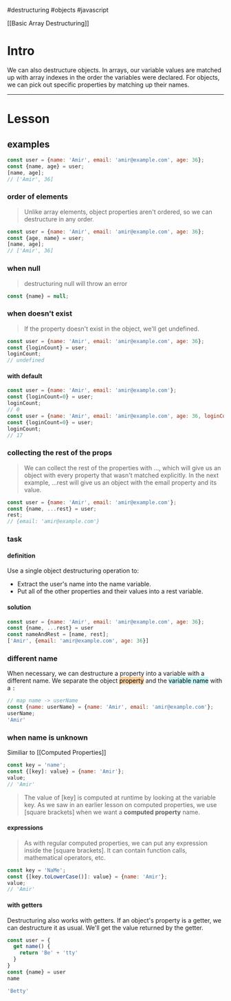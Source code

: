 #destructuring
#objects 
#javascript 

[[Basic Array Destructuring]]

# Intro
We can also destructure objects. In arrays, our variable values are matched up with array indexes in the order the variables were declared. For objects, we can pick out specific properties by matching up their names.

---
# Lesson

## examples

```js
const user = {name: 'Amir', email: 'amir@example.com', age: 36};
const {name, age} = user;
[name, age];
// ['Amir', 36]
```

### order of elements

> Unlike array elements, object properties aren't ordered, so we can destructure in any order.
```js
const user = {name: 'Amir', email: 'amir@example.com', age: 36};
const {age, name} = user;
[name, age];
// ['Amir', 36]
```

### when null
> destructuring null will throw an error

```js
const {name} = null;
```

### when doesn't exist
> If the property doesn't exist in the object, we'll get undefined.

```js
const user = {name: 'Amir', email: 'amir@example.com', age: 36};
const {loginCount} = user;
loginCount;
// undefined
```

#### with default

```js
const user = {name: 'Amir', email: 'amir@example.com'};
const {loginCount=0} = user;
loginCount;
// 0
const user = {name: 'Amir', email: 'amir@example.com', age: 36, loginCount: 17};
const {loginCount=0} = user;
loginCount;
// 17
```

### collecting the rest of the props

> We can collect the rest of the properties with ..., which will give us an object with every property that wasn't matched explicitly. In the next example, ...rest will give us an object with the email property and its value.

```js
const user = {name: 'Amir', email: 'amir@example.com'};
const {name, ...rest} = user;
rest;
// {email: 'amir@example.com'}
```

### task
#### definition
Use a single object destructuring operation to:
- Extract the user's name into the name variable.
- Put all of the other properties and their values into a rest variable.

#### solution
```js
const user = {name: 'Amir', email: 'amir@example.com', age: 36};
const {name, ...rest} = user
const nameAndRest = [name, rest];
['Amir', {email: 'amir@example.com', age: 36}]
```


### different name

When necessary, we can destructure a property into a variable with a different name. We separate the object <mark style="background: #FFB86CA6;">property</mark> and the <mark style="background: #ABF7F7A6;">variable name</mark> with a `:`

```js
// map name -> userName
const {name: userName} = {name: 'Amir', email: 'amir@example.com'};
userName;
'Amir'
```

### when name is unknown

Similiar to [[Computed Properties]]

```js
const key = 'name';
const {[key]: value} = {name: 'Amir'};
value;
// 'Amir'
```

> The value of [key] is computed at runtime by looking at the variable key. As we saw in an earlier lesson on computed properties, we use [square brackets] when we want a **computed property** name.

#### expressions

> As with regular computed properties, we can put any expression inside the [square brackets]. It can contain function calls, mathematical operators, etc.


```js
const key = 'NaMe';
const {[key.toLowerCase()]: value} = {name: 'Amir'};
value;
// 'Amir'
```

#### with getters

Destructuring also works with getters. If an object's property is a getter, we can destructure it as usual. We'll get the value returned by the getter.

```js
const user = {
  get name() {
    return 'Be' + 'tty'
  }
}
const {name} = user
name

'Betty'
```
